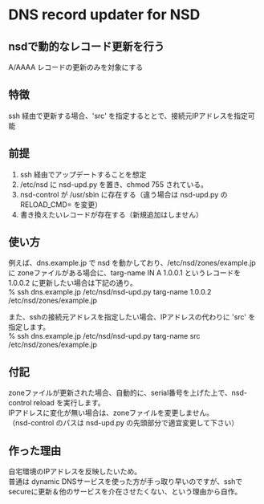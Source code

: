 # DNS record updater for NSD

## nsdで動的なレコード更新を行う
A/AAAA レコードの更新のみを対象にする

## 特徴
ssh 経由で更新する場合、'src' を指定するととで、接続元IPアドレスを指定可能

## 前提
1. ssh 経由でアップデートすることを想定
2. /etc/nsd に nsd-upd.py を置き、chmod 755 されている。
3. nsd-control が /usr/sbin に存在する（違う場合は nsd-upd.py の RELOAD_CMD= を変更）
4. 書き換えたいレコードが存在する（新規追加はしません）

## 使い方
例えば、dns.example.jp で nsd を動かしており、/etc/nsd/zones/example.jp に zoneファイルがある場合に、targ-name IN A 1.0.0.1 というレコードを 1.0.0.2 に更新したい場合は下記の通り。<br>
% ssh dns.example.jp /etc/nsd/nsd-upd.py targ-name 1.0.0.2 /etc/nsd/zones/example.jp

また、sshの接続元アドレスを指定したい場合、IPアドレスの代わりに 'src' を指定します。<br>
% ssh dns.example.jp /etc/nsd/nsd-upd.py targ-name src /etc/nsd/zones/example.jp

## 付記
zoneファイルが更新された場合、自動的に、serial番号を上げた上で、nsd-control reload を実行します。<br>
IPアドレスに変化が無い場合は、zoneファイルを変更しません。<br>
（nsd-control のパスは nsd-upd.py の先頭部分で適宜変更して下さい）

## 作った理由
自宅環境のIPアドレスを反映したいため。<br>
普通は dynamic DNSサービスを使った方が手っ取り早いのですが、sshでsecureに更新＆他のサービスを介在させたくない、という理由から自作。
